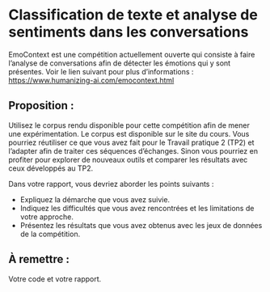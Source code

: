 # Classification de texte et analyse de sentiments dans les conversations

EmoContext est une compétition actuellement ouverte qui consiste à faire l’analyse de
conversations afin de détecter les émotions qui y sont présentes. Voir le lien suivant pour plus
d’informations : https://www.humanizing-ai.com/emocontext.html

## Proposition : 
Utilisez le corpus rendu disponible pour cette compétition afin de mener une
expérimentation. Le corpus est disponible sur le site du cours. Vous pourriez réutiliser ce que
vous avez fait pour le Travail pratique 2 (TP2) et l’adapter afin de traiter ces séquences
d’échanges. Sinon vous pourriez en profiter pour explorer de nouveaux outils et comparer les
résultats avec ceux développés au TP2.

Dans votre rapport, vous devriez aborder les points suivants :

- Expliquez la démarche que vous avez suivie.
- Indiquez les difficultés que vous avez rencontrées et les limitations de votre approche.
- Présentez les résultats que vous avez obtenus avec les jeux de données de la compétition.

## À remettre : 
Votre code et votre rapport. 